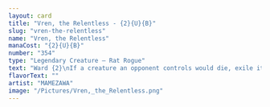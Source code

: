 ```yaml
---
layout: card
title: "Vren, the Relentless - {2}{U}{B}"
slug: "vren-the-relentless"
name: "Vren, the Relentless"
manaCost: "{2}{U}{B}"
number: "354"
type: "Legendary Creature — Rat Rogue"
text: "Ward {2}\nIf a creature an opponent controls would die, exile it instead.\nAt the beginning of each end step, create X 1/1 black Rat creature tokens with "This token gets +1/+1 for each other Rat you control," where X is the number of creatures that were exiled under your opponents' control this turn."
flavorText: ""
artist: "MAMEZAWA"
image: "/Pictures/Vren,_the_Relentless.png"
---
```


